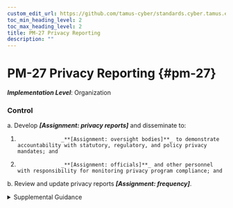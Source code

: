 ```yaml
---
custom_edit_url: https://github.com/tamus-cyber/standards.cyber.tamus.edu/tree/main/static/content/tamus.edu/TAMUS_profile.xml
toc_min_heading_level: 2
toc_max_heading_level: 2
title: PM-27 Privacy Reporting
description: ""
---
```


# PM-27 Privacy Reporting {#pm-27}

_**Implementation Level**_: Organization

### Control

a. Develop _**[Assignment: privacy reports]**_ and disseminate to:

1. 
                     _**[Assignment: oversight bodies]**_ to demonstrate accountability with statutory, regulatory, and policy privacy mandates; and

2. 
                     _**[Assignment: officials]**_ and other personnel with responsibility for monitoring privacy program compliance; and

b. Review and update privacy reports _**[Assignment: frequency]**_.

<details>
  <summary>Supplemental Guidance</summary>

a. Develop _**[Assignment: privacy reports]**_ and disseminate to:

1. 
                     _**[Assignment: oversight bodies]**_ to demonstrate accountability with statutory, regulatory, and policy privacy mandates; and

2. 
                     _**[Assignment: officials]**_ and other personnel with responsibility for monitoring privacy program compliance; and

b. Review and update privacy reports _**[Assignment: frequency]**_.

</details>

